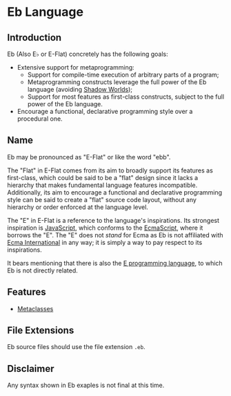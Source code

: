 # Eb Language


## Introduction

Eb (Also E&#9837; or E-Flat) concretely has the following goals:

* Extensive support for metaprogramming:
  * Support for compile-time execution of arbitrary parts of a program;
  * Metaprogramming constructs leverage the full power of the Eb language (avoiding [Shadow Worlds]);
  * Support for most features as first-class constructs, subject to the full power of the Eb language.
* Encourage a functional, declarative programming style over a procedural one.


## Name

Eb may be pronounced as "E-Flat" or like the word "ebb".

The "Flat" in E-Flat comes from its aim to broadly support its features as first-class, which could be said to be a "flat" design since it lacks a hierarchy that makes fundamental language features incompatible. Additionally, its aim to encourage a functional and declarative programming style can be said to create a "flat" source code layout, without any hierarchy or order enforced at the language level.

The "E" in E-Flat is a reference to the language's inspirations. Its strongest inspiration is [JavaScript], which conforms to the [EcmaScript], where it borrows the "E". The "E" does not *stand* for Ecma as Eb is not affiliated with [Ecma International] in any way; it is simply a way to pay respect to its inspirations.

It bears mentioning that there is also the [E programming language][E], to which Eb is not directly related.


## Features

* [Metaclasses]


## File Extensions

Eb source files should use the file extension `.eb`.


## Disclaimer

Any syntax shown in Eb exaples is not final at this time.


<!-- Internal Links -->
[Metaclasses]: Features/Metaclasses.md
[Shadow Worlds]: Concepts/ShadowWorlds.md

<!-- External Links -->
[E]: https://en.wikipedia.org/wiki/E_(programming_language)
[Ecma International]: https://en.wikipedia.org/wiki/Ecma_International
[EcmaScript]: https://en.wikipedia.org/wiki/ECMAScript
[JavaScript]: https://en.wikipedia.org/wiki/JavaScript
